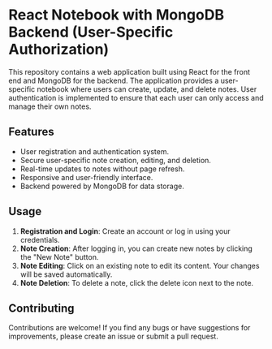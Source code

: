 # React Notebook with MongoDB Backend (User-Specific Authorization)

This repository contains a web application built using React for the front end and MongoDB for the backend. The application provides a user-specific notebook where users can create, update, and delete notes. User authentication is implemented to ensure that each user can only access and manage their own notes.

## Features

- User registration and authentication system.
- Secure user-specific note creation, editing, and deletion.
- Real-time updates to notes without page refresh.
- Responsive and user-friendly interface.
- Backend powered by MongoDB for data storage.

## Usage

1. **Registration and Login**: Create an account or log in using your credentials.
2. **Note Creation**: After logging in, you can create new notes by clicking the "New Note" button.
3. **Note Editing**: Click on an existing note to edit its content. Your changes will be saved automatically.
4. **Note Deletion**: To delete a note, click the delete icon next to the note.

## Contributing
Contributions are welcome! If you find any bugs or have suggestions for improvements, please create an issue or submit a pull request.
